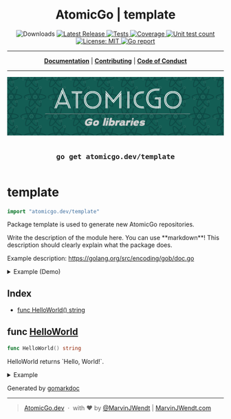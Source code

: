 <h1 align="center">AtomicGo | template</h1>

<p align="center">
<img src="https://img.shields.io/endpoint?url=https%3A%2F%2Fatomicgo.dev%2Fapi%2Fshields%2Ftemplate&style=flat-square" alt="Downloads">

<a href="https://github.com/atomicgo/template/releases">
<img src="https://img.shields.io/github/v/release/atomicgo/template?style=flat-square" alt="Latest Release">
</a>

<a href="https://codecov.io/gh/atomicgo/template" target="_blank">
<img src="https://img.shields.io/github/actions/workflow/status/atomicgo/template/go.yml?style=flat-square" alt="Tests">
</a>

<a href="https://codecov.io/gh/atomicgo/template" target="_blank">
<img src="https://img.shields.io/codecov/c/gh/atomicgo/template?color=magenta&logo=codecov&style=flat-square" alt="Coverage">
</a>

<a href="https://codecov.io/gh/atomicgo/template">
<!-- unittestcount:start --><img src="https://img.shields.io/badge/Unit_Tests-3-magenta?style=flat-square" alt="Unit test count"><!-- unittestcount:end -->
</a>

<a href="https://opensource.org/licenses/MIT" target="_blank">
<img src="https://img.shields.io/badge/License-MIT-yellow.svg?style=flat-square" alt="License: MIT">
</a>
  
<a href="https://goreportcard.com/report/github.com/atomicgo/template" target="_blank">
<img src="https://goreportcard.com/badge/github.com/atomicgo/template?style=flat-square" alt="Go report">
</a>   

</p>

---

<p align="center">
<strong><a href="https://pkg.go.dev/atomicgo.dev/template#section-documentation" target="_blank">Documentation</a></strong>
|
<strong><a href="https://github.com/atomicgo/atomicgo/blob/main/CONTRIBUTING.md" target="_blank">Contributing</a></strong>
|
<strong><a href="https://github.com/atomicgo/atomicgo/blob/main/CODE_OF_CONDUCT.md" target="_blank">Code of Conduct</a></strong>
</p>

---

<p align="center">
  <img src="https://raw.githubusercontent.com/atomicgo/atomicgo/main/assets/header.png" alt="AtomicGo">
</p>

<p align="center">
<table>
<tbody>
</tbody>
</table>
</p>
<h3  align="center"><pre>go get atomicgo.dev/template</pre></h3>
<p align="center">
<table>
<tbody>
</tbody>
</table>
</p>

<!-- gomarkdoc:embed:start -->

<!-- Code generated by gomarkdoc. DO NOT EDIT -->

# template

```go
import "atomicgo.dev/template"
```

Package template is used to generate new AtomicGo repositories.

Write the description of the module here. You can use \*\*markdown\*\*\! This description should clearly explain what the package does.

Example description: https://golang.org/src/encoding/gob/doc.go

<details><summary>Example (Demo)</summary>
<p>



```go
package main

import (
	"atomicgo.dev/template"
	"fmt"
)

func main() {
	fmt.Println(template.HelloWorld())
}
```

#### Output

```
Hello, World!
```

</p>
</details>

## Index

- [func HelloWorld\(\) string](<#HelloWorld>)


<a name="HelloWorld"></a>
## func [HelloWorld](<https://github.com/atomicgo/timeout/blob/main/template.go#L4>)

```go
func HelloWorld() string
```

HelloWorld returns \`Hello, World\!\`.

<details><summary>Example</summary>
<p>



```go
package main

import (
	"atomicgo.dev/template"
	"fmt"
)

func main() {
	fmt.Println(template.HelloWorld())
}
```

#### Output

```
Hello, World!
```

</p>
</details>

Generated by [gomarkdoc](<https://github.com/princjef/gomarkdoc>)


<!-- gomarkdoc:embed:end -->

---

> [AtomicGo.dev](https://atomicgo.dev) &nbsp;&middot;&nbsp;
> with ❤️ by [@MarvinJWendt](https://github.com/MarvinJWendt) |
> [MarvinJWendt.com](https://marvinjwendt.com)
